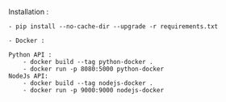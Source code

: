 Installation :

    - pip install --no-cache-dir --upgrade -r requirements.txt

    - Docker : 
    
    Python API : 
        - docker build --tag python-docker .  
        - docker run -p 8080:5000 python-docker
    NodeJs API: 
        - docker build --tag nodejs-docker . 
        - docker run -p 9000:9000 nodejs-docker